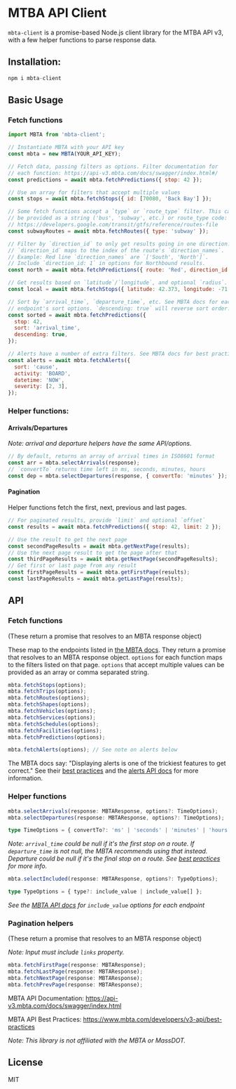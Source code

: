# MTBA API Client

`mbta-client` is a promise-based Node.js client library for the MTBA API v3, with a few helper functions to parse response data.

## Installation:

```js
npm i mbta-client
```

## Basic Usage

### Fetch functions

```js
import MBTA from 'mbta-client';

// Instantiate MBTA with your API key
const mbta = new MBTA(YOUR_API_KEY);

// Fetch data, passing filters as options. Filter documentation for
// each function: https://api-v3.mbta.com/docs/swagger/index.html#/
const predictions = await mbta.fetchPredictions({ stop: 42 });

// Use an array for filters that accept multiple values
const stops = await mbta.fetchStops({ id: [70080, 'Back Bay'] });

// Some fetch functions accept a `type` or `route_type` filter. This can
// be provided as a string ('bus', 'subway', etc.) or route_type code:
// https://developers.google.com/transit/gtfs/reference/routes-file
const subwayRoutes = await mbta.fetchRoutes({ type: 'subway' });

// Filter by `direction_id` to only get results going in one direction.
// `direction_id` maps to the index of the route's `direction_names`.
// Example: Red line `direction_names` are `['South', 'North']`.
// Include `direction_id: 1` in options for Northbound results.
const north = await mbta.fetchPredictions({ route: 'Red', direction_id: 1 });

// Get results based on `latitude`/`longitude`, and optional `radius`.
const local = await mbta.fetchStops({ latitude: 42.373, longitude: -71.119 });

// Sort by `arrival_time`, `departure_time`, etc. See MBTA docs for each
// endpoint's sort options. `descending: true` will reverse sort order.
const sorted = await mbta.fetchPredictions({
  stop: 42,
  sort: 'arrival_time',
  descending: true,
});

// Alerts have a number of extra filters. See MBTA docs for best practices.
const alerts = await mbta.fetchAlerts({
  sort: 'cause',
  activity: 'BOARD',
  datetime: 'NOW',
  severity: [2, 3],
});
```

### Helper functions:

#### Arrivals/Departures

_Note: arrival and departure helpers have the same API/options._

```js
// By default, returns an array of arrival times in ISO8601 format
const arr = mbta.selectArrivals(response);
// `convertTo` returns time left in ms, seconds, minutes, hours
const dep = mbta.selectDepartures(response, { convertTo: 'minutes' });
```

#### Pagination

Helper functions fetch the first, next, previous and last pages.

```js
// For paginated results, provide `limit` and optional `offset`
const results = await mbta.fetchPredictions({ stop: 42, limit: 2 });

// Use the result to get the next page
const secondPageResults = await mbta.getNextPage(results);
// Use the next page result to get the page after that
const thirdPageResults = await mbta.getNextPage(secondPageResults);
// Get first or last page from any result
const firstPageResults = await mbta.getFirstPage(results);
const lastPageResults = await mbta.getLastPage(results);
```

## API

### Fetch functions

(These return a promise that resolves to an MBTA response object)

These map to the endpoints listed in [the MBTA docs](https://api-v3.mbta.com/docs/swagger/index.html). They return a promise that resolves to an MBTA response object. `options` for each function maps to the filters listed on that page. `options` that accept multiple values can be provided as an array or comma separated string.

```js
mbta.fetchStops(options);
mbta.fetchTrips(options);
mbta.fetchRoutes(options);
mbta.fetchShapes(options);
mbta.fetchVehicles(options);
mbta.fetchServices(options);
mbta.fetchSchedules(options);
mbta.fetchFacilities(options);
mbta.fetchPredictions(options);

mbta.fetchAlerts(options); // See note on alerts below
```

The MBTA docs say: "Displaying alerts is one of the trickiest features to get correct." See their [best practices](https://www.mbta.com/developers/v3-api/best-practices) and the [alerts API docs](https://api-v3.mbta.com/docs/swagger/index.html#/Alert/ApiWeb_AlertController_index) for more information.

### Helper functions

```ts
mbta.selectArrivals(response: MBTAResponse, options?: TimeOptions);
mbta.selectDepartures(response: MBTAResponse, options?: TimeOptions);

type TimeOptions = { convertTo?: 'ms' | 'seconds' | 'minutes' | 'hours' };
```

_Note: `arrival_time` could be null if it's the first stop on a route. If `departure_time` is not null, the MBTA recommends using that instead. Departure could be null if it's the final stop on a route. See [best practices](https://www.mbta.com/developers/v3-api/best-practices) for more info._

```ts
mbta.selectIncluded(response: MBTAResponse, options?: TypeOptions);

type TypeOptions = { type?: include_value | include_value[] };
```

_See the [MBTA API docs](https://api-v3.mbta.com/docs/swagger/index.html) for `include_value` options for each endpoint_

### Pagination helpers

(These return a promise that resolves to an MBTA response object)

_Note: Input must include `links` property._

```ts
mbta.fetchFirstPage(response: MBTAResponse);
mbta.fetchLastPage(response: MBTAResponse);
mbta.fetchNextPage(response: MBTAResponse);
mbta.fetchPrevPage(response: MBTAResponse);
```

MBTA API Documentation: https://api-v3.mbta.com/docs/swagger/index.html

MBTA API Best Practices: https://www.mbta.com/developers/v3-api/best-practices

_Note: This library is not affiliated with the MBTA or MassDOT._

## License

MIT
